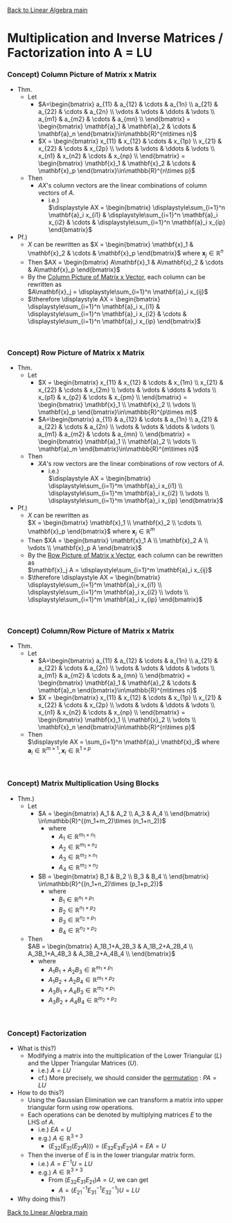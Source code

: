 [Back to Linear Algebra main](../../main.md)

# Multiplication and Inverse Matrices / Factorization into A = LU
### Concept) Column Picture of Matrix x Matrix
- Thm.
  - Let
    - $`A=\begin{bmatrix}
        a_{11} & a_{12} & \cdots & a_{1n} \\
        a_{21} & a_{22} & \cdots & a_{2n} \\
        \vdots & \vdots & \ddots & \vdots \\
        a_{m1} & a_{m2} & \cdots & a_{mn} \\
    \end{bmatrix} = \begin{bmatrix} \mathbf{a}_1 & \mathbf{a}_2 & \cdots & \mathbf{a}_n \end{bmatrix}\in\mathbb{R}^{m\times n}`$
    - $`X = \begin{bmatrix}
        x_{11} & x_{12} & \cdots & x_{1p} \\
        x_{21} & x_{22} & \cdots & x_{2p} \\
        \vdots & \vdots & \ddots & \vdots \\
        x_{n1} & x_{n2} & \cdots & x_{np} \\
    \end{bmatrix} = \begin{bmatrix} \mathbf{x}_1 & \mathbf{x}_2 & \cdots & \mathbf{x}_p \end{bmatrix}\in\mathbb{R}^{n\times p}`$
  - Then
    - $`AX`$'s column vectors are the linear combinations of column vectors of $`A`$.
      - i.e.)   
        $`\displaystyle AX = \begin{bmatrix}
            \displaystyle\sum_{i=1}^n \mathbf{a}_i x_{i1} & 
            \displaystyle\sum_{i=1}^n \mathbf{a}_i x_{i2} & 
            \cdots &
            \displaystyle\sum_{i=1}^n \mathbf{a}_i x_{ip} 
        \end{bmatrix}`$
- Pf.)
  - $`X`$ can be rewritten as $`X = \begin{bmatrix}
        \mathbf{x}_1 & \mathbf{x}_2 & \cdots & \mathbf{x}_p
    \end{bmatrix}`$ where $`\mathbf{x}_j\in\mathbb{R}^n`$
  - Then $`AX = \begin{bmatrix}
        A\mathbf{x}_1 & A\mathbf{x}_2 & \cdots & A\mathbf{x}_p
    \end{bmatrix}`$
  - By the [Column Picture of Matrix x Vector](0102.md#concept-column-picture-of-matrix-x-vector), each column can be rewritten as   
    $`A\mathbf{x}_j = \displaystyle\sum_{i=1}^n \mathbf{a}_i x_{ij}`$
  - $`\therefore \displaystyle AX = \begin{bmatrix}
            \displaystyle\sum_{i=1}^n \mathbf{a}_i x_{i1} & 
            \displaystyle\sum_{i=1}^n \mathbf{a}_i x_{i2} & 
            \cdots &
            \displaystyle\sum_{i=1}^n \mathbf{a}_i x_{ip} 
        \end{bmatrix}`$

<br>

### Concept) Row Picture of Matrix x Matrix
- Thm.
  - Let
    - $`X = \begin{bmatrix}
        x_{11} & x_{12} & \cdots & x_{1m} \\
        x_{21} & x_{22} & \cdots & x_{2m} \\
        \vdots & \vdots & \ddots & \vdots \\
        x_{p1} & x_{p2} & \cdots & x_{pm} \\
    \end{bmatrix} = \begin{bmatrix} \mathbf{x}_1 \\ \mathbf{x}_2 \\ \vdots \\ \mathbf{x}_p \end{bmatrix}\in\mathbb{R}^{p\times m}`$
    - $`A=\begin{bmatrix}
        a_{11} & a_{12} & \cdots & a_{1n} \\
        a_{21} & a_{22} & \cdots & a_{2n} \\
        \vdots & \vdots & \ddots & \vdots \\
        a_{m1} & a_{m2} & \cdots & a_{mn} \\
    \end{bmatrix} = \begin{bmatrix} \mathbf{a}_1 \\ \mathbf{a}_2 \\ \vdots \\ \mathbf{a}_m \end{bmatrix}\in\mathbb{R}^{m\times n}`$
  - Then
    - $`XA`$'s row vectors are the linear combinations of row vectors of $`A`$.
      - i.e.)   
        $`\displaystyle AX = \begin{bmatrix}
            \displaystyle\sum_{i=1}^m \mathbf{a}_i x_{i1} \\ 
            \displaystyle\sum_{i=1}^m \mathbf{a}_i x_{i2} \\ 
            \vdots \\
            \displaystyle\sum_{i=1}^m \mathbf{a}_i x_{ip} 
        \end{bmatrix}`$
- Pf.)
  - $`X`$ can be rewritten as    
    $`X = \begin{bmatrix}
        \mathbf{x}_1 \\ \mathbf{x}_2 \\ \cdots \\ \mathbf{x}_p
    \end{bmatrix}`$ where $`\mathbf{x}_j\in\mathbb{R}^m`$
  - Then $`XA = \begin{bmatrix}
        \mathbf{x}_1 A \\ \mathbf{x}_2 A \\ \vdots \\ \mathbf{x}_p A
    \end{bmatrix}`$
  - By the [Row Picture of Matrix x Vector](0102.md#concept-row-picture-of-matrix-x-vector), each column can be rewritten as   
    $`\mathbf{x}_j A = \displaystyle\sum_{i=1}^m \mathbf{a}_i x_{ij}`$
  - $`\therefore \displaystyle AX = \begin{bmatrix}
            \displaystyle\sum_{i=1}^m \mathbf{a}_i x_{i1} \\ 
            \displaystyle\sum_{i=1}^m \mathbf{a}_i x_{i2} \\ 
            \vdots \\
            \displaystyle\sum_{i=1}^m \mathbf{a}_i x_{ip} 
        \end{bmatrix}`$

<br>

### Concept) Column/Row Picture of Matrix x Matrix
- Thm.
  - Let
    - $`A=\begin{bmatrix}
        a_{11} & a_{12} & \cdots & a_{1n} \\
        a_{21} & a_{22} & \cdots & a_{2n} \\
        \vdots & \vdots & \ddots & \vdots \\
        a_{m1} & a_{m2} & \cdots & a_{mn} \\
    \end{bmatrix} = \begin{bmatrix} \mathbf{a}_1 & \mathbf{a}_2 & \cdots & \mathbf{a}_n \end{bmatrix}\in\mathbb{R}^{m\times n}`$
    - $`X = \begin{bmatrix}
        x_{11} & x_{12} & \cdots & x_{1p} \\
        x_{21} & x_{22} & \cdots & x_{2p} \\
        \vdots & \vdots & \ddots & \vdots \\
        x_{n1} & x_{n2} & \cdots & x_{np} \\
    \end{bmatrix} = \begin{bmatrix} \mathbf{x}_1 \\ \mathbf{x}_2 \\ \vdots \\ \mathbf{x}_n \end{bmatrix}\in\mathbb{R}^{n\times p}`$
  - Then  
    $`\displaystyle AX = \sum_{i=1}^n \mathbf{a}_i \mathbf{x}_i`$ where $`\mathbf{a}_i\in\mathbb{R}^{m \times 1}, \mathbf{x}_i\in\mathbb{R}^{1 \times p}`$

<br>

### Concept) Matrix Multiplication Using Blocks
- Thm.)
  - Let
    - $`A = \begin{bmatrix}
        A_1 & A_2 \\
        A_3 & A_4 \\
    \end{bmatrix} \in\mathbb{R}^{(m_1+m_2)\times (n_1+n_2)}`$
      - where
        - $`A_1\in\mathbb{R}^{m_1\times n_1}`$
        - $`A_2\in\mathbb{R}^{m_1\times n_2}`$
        - $`A_3\in\mathbb{R}^{m_2\times n_1}`$
        - $`A_4\in\mathbb{R}^{m_2\times n_2}`$
    - $`B = \begin{bmatrix}
        B_1 & B_2 \\
        B_3 & B_4 \\
    \end{bmatrix} \in\mathbb{R}^{(n_1+n_2)\times (p_1+p_2)}`$
      - where
        - $`B_1\in\mathbb{R}^{n_1\times p_1}`$
        - $`B_2\in\mathbb{R}^{n_1\times p_2}`$
        - $`B_3\in\mathbb{R}^{n_2\times p_1}`$
        - $`B_4\in\mathbb{R}^{n_2\times p_2}`$
  - Then   
    $`AB = \begin{bmatrix}
        A_1B_1+A_2B_3 & A_1B_2+A_2B_4 \\
        A_3B_1+A_4B_3 & A_3B_2+A_4B_4 \\
    \end{bmatrix}`$
    - where
      - $`A_1B_1+A_2B_3 \in\mathbb{R}^{m_1\times p_1}`$
      - $`A_1B_2+A_2B_4 \in\mathbb{R}^{m_1\times p_2}`$
      - $`A_3B_1+A_4B_3 \in\mathbb{R}^{m_2\times p_1}`$
      - $`A_3B_2+A_4B_4 \in\mathbb{R}^{m_2\times p_2}`$


<br>

### Concept) Factorization
- What is this?)
  - Modifying a matrix into the multiplication of the Lower Triangular $`(L)`$ and the Upper Triangular Matrices $`(U)`$.
    - i.e.) $`A = LU`$
    - cf.) More precisely, we should consider the [permutation](0506.md#concept-permutation) : $`PA = LU`$
- How to do this?)
  - Using the Gaussian Elimination we can transform a matrix into upper triangular form using row operations. 
  - Each operations can be denoted by multiplying matrices $E$ to the LHS of $`A`$.
    - i.e.) $`EA = U`$
    - e.g.) $`A\in\mathbb{R}^{3\times 3}`$
      - $`(E_{32}(E_{31}(E_{21}A))) = (E_{32}E_{31}E_{21})A = EA = U`$
  - Then the inverse of $`E`$ is in the lower triangular matrix form.
    - i.e.) $`A = E^{-1}U = LU`$
    - e.g.) $`A\in\mathbb{R}^{3\times 3}`$
      - From $`(E_{32}E_{31}E_{21})A = U`$, we can get
        - $`A = (E_{21}^{-1}E_{31}^{-1}E_{32}^{-1}) U = LU`$
- Why doing this?)


[Back to Linear Algebra main](../../main.md)